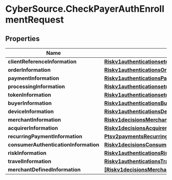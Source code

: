 # CyberSource.CheckPayerAuthEnrollmentRequest

## Properties
Name | Type | Description | Notes
------------ | ------------- | ------------- | -------------
**clientReferenceInformation** | [**Riskv1authenticationsetupsClientReferenceInformation**](Riskv1authenticationsetupsClientReferenceInformation.md) |  | [optional] 
**orderInformation** | [**Riskv1authenticationsOrderInformation**](Riskv1authenticationsOrderInformation.md) |  | [optional] 
**paymentInformation** | [**Riskv1authenticationsPaymentInformation**](Riskv1authenticationsPaymentInformation.md) |  | [optional] 
**processingInformation** | [**Riskv1authenticationsetupsProcessingInformation**](Riskv1authenticationsetupsProcessingInformation.md) |  | [optional] 
**tokenInformation** | [**Riskv1authenticationsetupsTokenInformation**](Riskv1authenticationsetupsTokenInformation.md) |  | [optional] 
**buyerInformation** | [**Riskv1authenticationsBuyerInformation**](Riskv1authenticationsBuyerInformation.md) |  | [optional] 
**deviceInformation** | [**Riskv1authenticationsDeviceInformation**](Riskv1authenticationsDeviceInformation.md) |  | [optional] 
**merchantInformation** | [**Riskv1decisionsMerchantInformation**](Riskv1decisionsMerchantInformation.md) |  | [optional] 
**acquirerInformation** | [**Riskv1decisionsAcquirerInformation**](Riskv1decisionsAcquirerInformation.md) |  | [optional] 
**recurringPaymentInformation** | [**Ptsv2paymentsRecurringPaymentInformation**](Ptsv2paymentsRecurringPaymentInformation.md) |  | [optional] 
**consumerAuthenticationInformation** | [**Riskv1decisionsConsumerAuthenticationInformation**](Riskv1decisionsConsumerAuthenticationInformation.md) |  | [optional] 
**riskInformation** | [**Riskv1authenticationsRiskInformation**](Riskv1authenticationsRiskInformation.md) |  | [optional] 
**travelInformation** | [**Riskv1authenticationsTravelInformation**](Riskv1authenticationsTravelInformation.md) |  | [optional] 
**merchantDefinedInformation** | [**[Riskv1decisionsMerchantDefinedInformation]**](Riskv1decisionsMerchantDefinedInformation.md) |  | [optional] 



